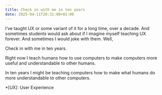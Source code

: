 ```yaml
---
title: Check in with me in ten years
date: 2025-04-11T20:31:00+02:00
---
```

I’ve taught UX or some variant of it for a long time, over a decade. And sometimes students would ask about if I imagine myself teaching UX forever. And sometimes I would joke with them. Well,

Check in with me in ten years.

Right now I teach humans how to use computers to make computers more useful and understandable to other humans.

In ten years I might be teaching computers how to make what humans do more understandable to other computers.

*[UX]: User Experience
